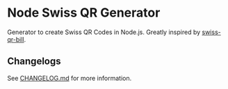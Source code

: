 # Node Swiss QR Generator
Generator to create Swiss QR Codes in Node.js. Greatly inspired by [swiss-qr-bill](https://github.com/claudep/swiss-qr-bill/tree/master).

## Changelogs
See [CHANGELOG.md](CHANGELOG.md) for more information.
